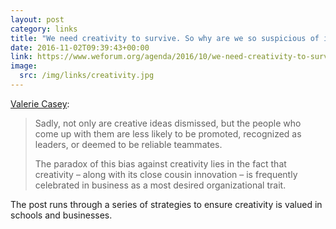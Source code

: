 ```yaml
---
layout: post
category: links
title: "We need creativity to survive. So why are we so suspicious of it?"
date: 2016-11-02T09:39:43+00:00
link: https://www.weforum.org/agenda/2016/10/we-need-creativity-to-survive-so-why-are-we-so-suspicious-of-it
image:
  src: /img/links/creativity.jpg
---
```


[Valerie Casey][1]: 

> Sadly, not only are creative ideas dismissed, but the people who come up with them are less likely to be promoted, recognized as leaders, or deemed to be reliable teammates.
>
> The paradox of this bias against creativity lies in the fact that creativity – along with its close cousin innovation – is frequently celebrated in business as a most desired organizational trait.

The post runs through a series of strategies to ensure creativity is valued in schools and businesses.

[1]: https://twitter.com/designersaccord
